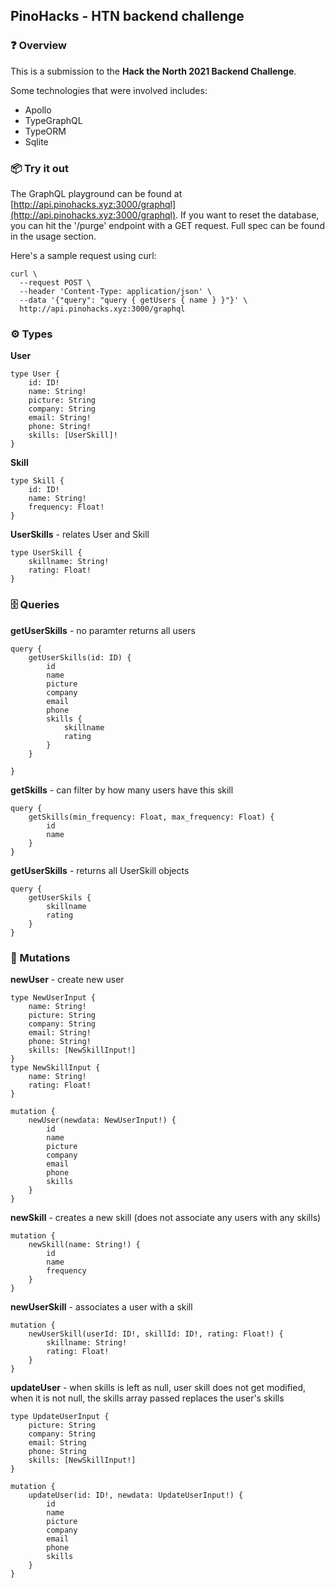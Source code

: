 ## PinoHacks - HTN backend challenge

### ❓ Overview

This is a submission to the **Hack the North 2021 Backend Challenge**.

Some technologies that were involved includes:
- Apollo
- TypeGraphQL
- TypeORM
- Sqlite

### 📦 Try it out

The GraphQL playground can be found at [http://api.pinohacks.xyz:3000/graphql](http://api.pinohacks.xyz:3000/graphql). If you want to reset
the database, you can hit the '/purge' endpoint with a GET request. Full spec can be found in the usage section.

Here's a sample request using curl:
```
curl \
  --request POST \
  --header 'Content-Type: application/json' \
  --data '{"query": "query { getUsers { name } }"}' \
  http://api.pinohacks.xyz:3000/graphql
```

### ⚙️ Types

**User**
```
type User {
    id: ID!
    name: String!
    picture: String
    company: String
    email: String!
    phone: String!
    skills: [UserSkill]!
}
```

**Skill**
```
type Skill {
    id: ID!
    name: String!
    frequency: Float!
}
```

**UserSkills** - relates User and Skill
```
type UserSkill {
    skillname: String!
    rating: Float!
}
```

### 🗄️ Queries

**getUserSkills** - no paramter returns all users
```
query {
    getUserSkills(id: ID) {
        id
        name
        picture
        company
        email
        phone
        skills {
            skillname
            rating
        }
    }
    
}
```

**getSkills** - can filter by how many users have this skill
```
query {
    getSkills(min_frequency: Float, max_frequency: Float) {
        id
        name
    }
}
```

**getUserSkills** - returns all UserSkill objects
```
query {
    getUserSkils {
        skillname
        rating
    }
}
```

### 🧬 Mutations

**newUser** - create new user
```
type NewUserInput {
    name: String!
    picture: String
    company: String
    email: String!
    phone: String!
    skills: [NewSkillInput!]
}
type NewSkillInput {
    name: String!
    rating: Float!
}

mutation {
    newUser(newdata: NewUserInput!) {
        id
        name
        picture
        company
        email
        phone
        skills
    }
}
```

**newSkill** - creates a new skill (does not associate any users with any skills)
```
mutation {
    newSkill(name: String!) {
        id
        name
        frequency
    }
}
```

**newUserSkill** - associates a user with a skill
```
mutation {
    newUserSkill(userId: ID!, skillId: ID!, rating: Float!) {
        skillname: String!
        rating: Float!
    }
}

```

**updateUser** - when skills is left as null, user skill does not get modified, when it is not null, the skills array passed replaces the user's skills
```
type UpdateUserInput {
    picture: String
    company: String
    email: String
    phone: String
    skills: [NewSkillInput!]
}

mutation {
    updateUser(id: ID!, newdata: UpdateUserInput!) {
        id
        name
        picture
        company
        email
        phone
        skills
    }
}
```

